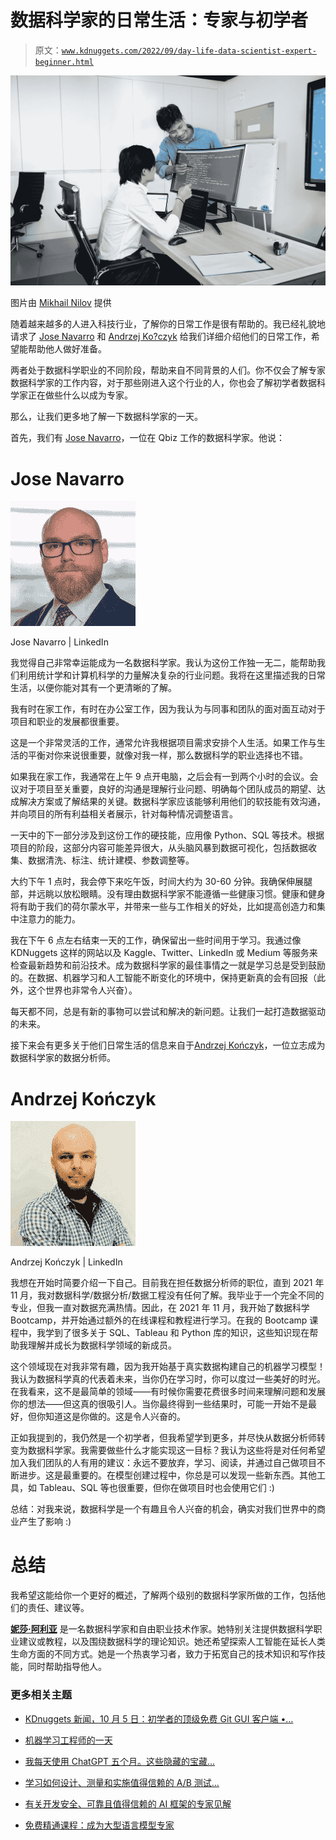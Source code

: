 # 数据科学家的日常生活：专家与初学者

> 原文：[`www.kdnuggets.com/2022/09/day-life-data-scientist-expert-beginner.html`](https://www.kdnuggets.com/2022/09/day-life-data-scientist-expert-beginner.html)

![数据科学家的日常生活：专家与初学者](img/317768c80fd8bc1bbc7826ffc3341855.png)

图片由 [Mikhail Nilov](https://www.pexels.com/photo/young-professionals-working-with-computers-7988745/) 提供

随着越来越多的人进入科技行业，了解你的日常工作是很有帮助的。我已经礼貌地请求了 [Jose Navarro](https://www.linkedin.com/in/navarro-datascientist/) 和 [Andrzej Ko?czyk](https://www.linkedin.com/in/andrzejkonczyk/) 给我们详细介绍他们的日常工作，希望能帮助他人做好准备。

两者处于数据科学职业的不同阶段，帮助来自不同背景的人们。你不仅会了解专家数据科学家的工作内容，对于那些刚进入这个行业的人，你也会了解初学者数据科学家正在做些什么以成为专家。

那么，让我们更多地了解一下数据科学家的一天。

首先，我们有 [Jose Navarro](https://www.linkedin.com/in/navarro-datascientist/)，一位在 Qbiz 工作的数据科学家。他说：

# Jose Navarro

![数据科学家的日常生活：专家与初学者](img/36f9133a04f34c57d6470a75d5aea4d7.png)

Jose Navarro | LinkedIn

我觉得自己非常幸运能成为一名数据科学家。我认为这份工作独一无二，能帮助我们利用统计学和计算机科学的力量解决复杂的行业问题。我将在这里描述我的日常生活，以便你能对其有一个更清晰的了解。

我有时在家工作，有时在办公室工作，因为我认为与同事和团队的面对面互动对于项目和职业的发展都很重要。

这是一个非常灵活的工作，通常允许我根据项目需求安排个人生活。如果工作与生活的平衡对你来说很重要，就像对我一样，那么数据科学的职业选择也不错。

如果我在家工作，我通常在上午 9 点开电脑，之后会有一到两个小时的会议。会议对于项目至关重要，良好的沟通是理解行业问题、明确每个团队成员的期望、达成解决方案或了解结果的关键。数据科学家应该能够利用他们的软技能有效沟通，并向项目的所有利益相关者展示，针对每种情况调整语言。

一天中的下一部分涉及到这份工作的硬技能，应用像 Python、SQL 等技术。根据项目的阶段，这部分内容可能差异很大，从头脑风暴到数据可视化，包括数据收集、数据清洗、标注、统计建模、参数调整等。

大约下午 1 点时，我会停下来吃午饭，时间大约为 30-60 分钟。我确保伸展腿部，并远眺以放松眼睛。没有理由数据科学家不能遵循一些健康习惯。健康和健身将有助于我们的荷尔蒙水平，并带来一些与工作相关的好处，比如提高创造力和集中注意力的能力。

我在下午 6 点左右结束一天的工作，确保留出一些时间用于学习。我通过像 KDNuggets 这样的网站以及 Kaggle、Twitter、LinkedIn 或 Medium 等服务来检查最新趋势和前沿技术。成为数据科学家的最佳事情之一就是学习总是受到鼓励的。在数据、机器学习和人工智能不断变化的环境中，保持更新真的会有回报（此外，这个世界也非常令人兴奋）。

每天都不同，总是有新的事物可以尝试和解决的新问题。让我们一起打造数据驱动的未来。

接下来会有更多关于他们日常生活的信息来自于[Andrzej Kończyk](https://www.linkedin.com/in/andrzejkonczyk/)，一位立志成为数据科学家的数据分析师。

# Andrzej Kończyk

![数据科学家的生活：专家与初学者](img/c728e01de8b01f5a0e980b94e3b8a9fc.png)

Andrzej Kończyk | LinkedIn

我想在开始时简要介绍一下自己。目前我在担任数据分析师的职位，直到 2021 年 11 月，我对数据科学/数据分析/数据工程没有任何了解。我毕业于一个完全不同的专业，但我一直对数据充满热情。因此，在 2021 年 11 月，我开始了数据科学 Bootcamp，并开始通过额外的在线课程和教程进行学习。在我的 Bootcamp 课程中，我学到了很多关于 SQL、Tableau 和 Python 库的知识，这些知识现在帮助我理解并成长为数据科学领域的新成员。

这个领域现在对我非常有趣，因为我开始基于真实数据构建自己的机器学习模型！我认为数据科学真的代表着未来，当你仍在学习时，你可以度过一些美好的时光。在我看来，这不是最简单的领域——有时候你需要花费很多时间来理解问题和发展你的想法——但这真的很吸引人。当你最终得到一些结果时，可能一开始不是最好，但你知道这是你做的。这是令人兴奋的。

正如我提到的，我仍然是一个初学者，但我希望学到更多，并尽快从数据分析师转变为数据科学家。我需要做些什么才能实现这一目标？我认为这些将是对任何希望加入我们团队的人有用的建议：永远不要放弃，学习、阅读，并通过自己做项目不断进步。这是最重要的。在模型创建过程中，你总是可以发现一些新东西。其他工具，如 Tableau、SQL 等也很重要，但你在做项目时也会使用它们 :)

总结：对我来说，数据科学是一个有趣且令人兴奋的机会，确实对我们世界中的商业产生了影响 :)

# 总结

我希望这能给你一个更好的概述，了解两个级别的数据科学家所做的工作，包括他们的责任、建议等。

**[妮莎·阿利亚](https://www.linkedin.com/in/nisha-arya-ahmed/)** 是一名数据科学家和自由职业技术作家。她特别关注提供数据科学职业建议或教程，以及围绕数据科学的理论知识。她还希望探索人工智能在延长人类生命方面的不同方式。她是一个热衷学习者，致力于拓宽自己的技术知识和写作技能，同时帮助指导他人。

### 更多相关主题

+   [KDnuggets 新闻，10 月 5 日：初学者的顶级免费 Git GUI 客户端 •…](https://www.kdnuggets.com/2022/n39.html)

+   [机器学习工程师的一天](https://www.kdnuggets.com/2022/10/day-life-machine-learning-engineer.html)

+   [我每天使用 ChatGPT 五个月。这些隐藏的宝藏...](https://www.kdnuggets.com/2023/07/used-chatgpt-every-day-5-months-hidden-gems-change-life.html)

+   [学习如何设计、测量和实施值得信赖的 A/B 测试…](https://www.kdnuggets.com/2023/01/sphere-design-measure-implement-trustworthy-ab-tests-ronny-kohavi.html)

+   [有关开发安全、可靠且值得信赖的 AI 框架的专家见解](https://www.kdnuggets.com/expert-insights-on-developing-safe-secure-and-trustworthy-ai-frameworks)

+   [免费精通课程：成为大型语言模型专家](https://www.kdnuggets.com/ree-mastery-course-become-a-large-language-model-expert)
